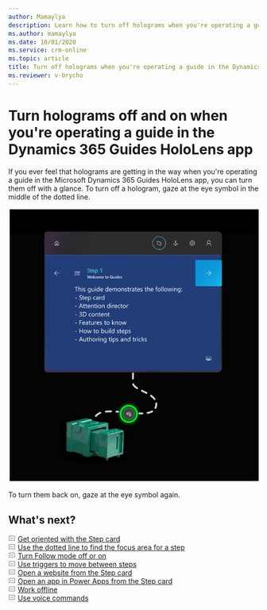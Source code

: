 ```yaml
---
author: Mamaylya
description: Learn how to turn off holograms when you're operating a guide in the Microsoft Dynamics 365 Guides HoloLens app
ms.author: mamaylya
ms.date: 10/01/2020
ms.service: crm-online
ms.topic: article
title: Turn off holograms when you're operating a guide in the Dynamics 365 Guides HoloLens app
ms.reviewer: v-brycho
---
```


# Turn holograms off and on when you're operating a guide in the Dynamics 365 Guides HoloLens app

If you ever feel that holograms are getting in the way when you're operating a guide in the Microsoft Dynamics 365 Guides HoloLens app, you can turn them off with a glance. To turn off a hologram, gaze at the eye symbol in the middle of the dotted line.

![Eye symbol](media/dotted-line-toggle-visibility.PNG "Eye symbol")

To turn them back on, gaze at the eye symbol again. 

## What's next?

![Doc graphic](media/doc-icon.PNG "Doc graphic") [Get oriented with the Step card](operator-step-card-orientation.md)<br>
![Doc graphic](media/doc-icon.PNG "Doc graphic") [Use the dotted line to find the focus area for a step](operator-dotted-line.md)<br>
![Doc graphic](media/doc-icon.PNG "Doc graphic") [Turn Follow mode off or on](operator-follow-mode.md)<br>
![Doc graphic](media/doc-icon.PNG "Doc graphic") [Use triggers to move between steps](operator-trigger.md)<br>
![Doc graphic](media/doc-icon.PNG "Doc graphic") [Open a website from the Step card](operator-website-link.md)<br>
![Doc graphic](media/doc-icon.PNG "Doc graphic") [Open an app in Power Apps from the Step card](operator-powerapps-link.md)<br>
![Doc graphic](media/doc-icon.PNG "Doc graphic") [Work offline](operator-offline-mode.md)<br>
![Doc graphic](media/doc-icon.PNG "Doc graphic") [Use voice commands](voice-commands.md)<br>
